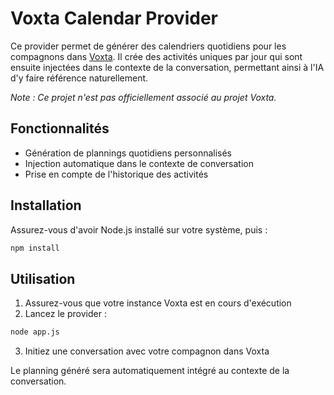 # Voxta Calendar Provider

Ce provider permet de générer des calendriers quotidiens pour les compagnons dans [Voxta](https://github.com/VoxTA/VoxTA). Il crée des activités uniques par jour qui sont ensuite injectées dans le contexte de la conversation, permettant ainsi à l'IA d'y faire référence naturellement.

*Note : Ce projet n'est pas officiellement associé au projet Voxta.*

## Fonctionnalités

- Génération de plannings quotidiens personnalisés
- Injection automatique dans le contexte de conversation
- Prise en compte de l'historique des activités

## Installation

Assurez-vous d'avoir Node.js installé sur votre système, puis :

```bash
npm install
```

## Utilisation

1. Assurez-vous que votre instance Voxta est en cours d'exécution
2. Lancez le provider :
```bash
node app.js
```
3. Initiez une conversation avec votre compagnon dans Voxta

Le planning généré sera automatiquement intégré au contexte de la conversation.
